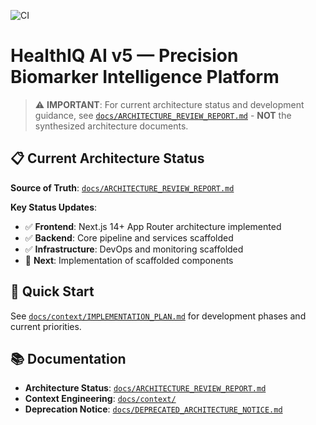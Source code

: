 ﻿![CI](https://github.com/abroad1/HealthIQ-AI-v5/actions/workflows/ci.yml/badge.svg?branch=main)

# HealthIQ AI v5 — Precision Biomarker Intelligence Platform

> ⚠️ **IMPORTANT**: For current architecture status and development guidance, see [`docs/ARCHITECTURE_REVIEW_REPORT.md`](docs/ARCHITECTURE_REVIEW_REPORT.md) - **NOT** the synthesized architecture documents.

## 📋 **Current Architecture Status**

**Source of Truth**: [`docs/ARCHITECTURE_REVIEW_REPORT.md`](docs/ARCHITECTURE_REVIEW_REPORT.md)

**Key Status Updates**:
- ✅ **Frontend**: Next.js 14+ App Router architecture implemented
- ✅ **Backend**: Core pipeline and services scaffolded
- ✅ **Infrastructure**: DevOps and monitoring scaffolded
- 🔄 **Next**: Implementation of scaffolded components

## 🚀 **Quick Start**

See [`docs/context/IMPLEMENTATION_PLAN.md`](docs/context/IMPLEMENTATION_PLAN.md) for development phases and current priorities.

## 📚 **Documentation**

- **Architecture Status**: [`docs/ARCHITECTURE_REVIEW_REPORT.md`](docs/ARCHITECTURE_REVIEW_REPORT.md)
- **Context Engineering**: [`docs/context/`](docs/context/)
- **Deprecation Notice**: [`docs/DEPRECATED_ARCHITECTURE_NOTICE.md`](docs/DEPRECATED_ARCHITECTURE_NOTICE.md)

<!-- ci protection test -->
